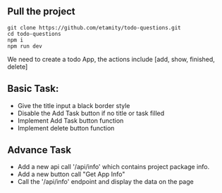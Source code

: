 
## Pull the project
```
git clone https://github.com/etamity/todo-questions.git
cd todo-questions
npm i
npm run dev
```

We need to create a todo App, the actions include [add, show, finished, delete] 
## Basic Task:

- Give the title input a black border style
- Disable the Add Task button if no title or task filled
- Implement Add Task button function
- Implement delete button function

## Advance Task

- Add a new api call '/api/info' which contains project package info.
- Add a new button call "Get App Info"
- Call the '/api/info' endpoint and display the data on the page
